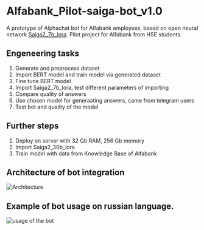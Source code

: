 # Alfabank_Pilot-saiga-bot_v1.0
A prototype of Alphachat bot for Alfabank employees, based on open neural network [Saiga2_7b_lora](https://huggingface.co/IlyaGusev/saiga2_7b_lora).
Pilot project for Alfabank from HSE students.

## Engeneering tasks
1) Generate and preprocess dataset
2) Import BERT model and train model via generated dataset
3) Fine tune BERT model
4) Import Saiga2_7b_lora, test different parameters of importing
5) Compare quality of answers
6) Use chosen model for generaating answers, came from telegram users
7) Test bot and quality of the model

## Further steps
1) Deploy on server with 32 Gb RAM, 256 Gb memory
2) Import Saiga2_30b_lora
3) Train model with data from Knowledge Base of Alfabank 

## Architecture of bot integration

![Architecture](./img/architecture.png)

## Example of bot usage on russian language.

![usage of the bot](./img/bot_usage.jpg)

